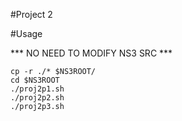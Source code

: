 #Project 2

#Usage

*** NO NEED TO MODIFY NS3 SRC ***

    cp -r ./* $NS3ROOT/
    cd $NS3ROOT
    ./proj2p1.sh
    ./proj2p2.sh
    ./proj2p3.sh

